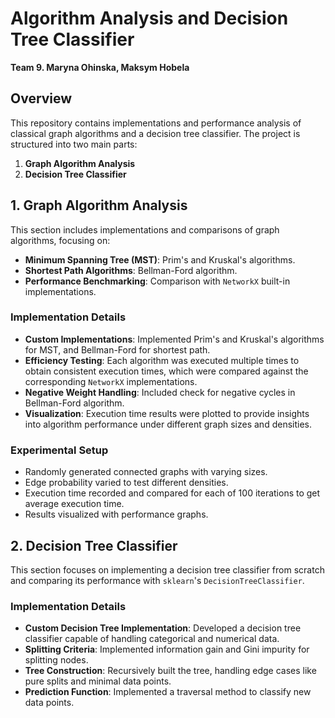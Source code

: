 # Algorithm Analysis and Decision Tree Classifier
**Team 9. Maryna Ohinska, Maksym Hobela**

## Overview
This repository contains implementations and performance analysis of classical graph algorithms and a decision tree classifier. The project is structured into two main parts:

1. **Graph Algorithm Analysis**
2. **Decision Tree Classifier**

## 1. Graph Algorithm Analysis
This section includes implementations and comparisons of graph algorithms, focusing on:

- **Minimum Spanning Tree (MST)**: Prim's and Kruskal's algorithms.
- **Shortest Path Algorithms**: Bellman-Ford algorithm.
- **Performance Benchmarking**: Comparison with `NetworkX` built-in implementations.

### Implementation Details
- **Custom Implementations**: Implemented Prim's and Kruskal's algorithms for MST, and Bellman-Ford for shortest path.
- **Efficiency Testing**: Each algorithm was executed multiple times to obtain consistent execution times, which were compared against the corresponding `NetworkX` implementations.
- **Negative Weight Handling**: Included check for negative cycles in Bellman-Ford algorithm.
- **Visualization**: Execution time results were plotted to provide insights into algorithm performance under different graph sizes and densities.

### Experimental Setup
- Randomly generated connected graphs with varying sizes.
- Edge probability varied to test different densities.
- Execution time recorded and compared for each of 100 iterations to get average execution time.
- Results visualized with performance graphs.

## 2. Decision Tree Classifier
This section focuses on implementing a decision tree classifier from scratch and comparing its performance with `sklearn`'s `DecisionTreeClassifier`.

### Implementation Details
- **Custom Decision Tree Implementation**: Developed a decision tree classifier capable of handling categorical and numerical data.
- **Splitting Criteria**: Implemented information gain and Gini impurity for splitting nodes.
- **Tree Construction**: Recursively built the tree, handling edge cases like pure splits and minimal data points.
- **Prediction Function**: Implemented a traversal method to classify new data points.
